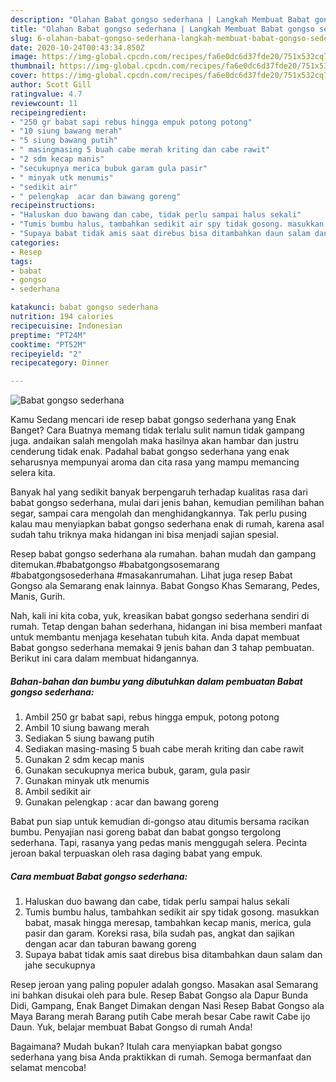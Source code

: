 ```yaml
---
description: "Olahan Babat gongso sederhana | Langkah Membuat Babat gongso sederhana Yang Enak Banget"
title: "Olahan Babat gongso sederhana | Langkah Membuat Babat gongso sederhana Yang Enak Banget"
slug: 6-olahan-babat-gongso-sederhana-langkah-membuat-babat-gongso-sederhana-yang-enak-banget
date: 2020-10-24T00:43:34.850Z
image: https://img-global.cpcdn.com/recipes/fa6e0dc6d37fde20/751x532cq70/babat-gongso-sederhana-foto-resep-utama.jpg
thumbnail: https://img-global.cpcdn.com/recipes/fa6e0dc6d37fde20/751x532cq70/babat-gongso-sederhana-foto-resep-utama.jpg
cover: https://img-global.cpcdn.com/recipes/fa6e0dc6d37fde20/751x532cq70/babat-gongso-sederhana-foto-resep-utama.jpg
author: Scott Gill
ratingvalue: 4.7
reviewcount: 11
recipeingredient:
- "250 gr babat sapi rebus hingga empuk potong potong"
- "10 siung bawang merah"
- "5 siung bawang putih"
- " masingmasing 5 buah cabe merah kriting dan cabe rawit"
- "2 sdm kecap manis"
- "secukupnya merica bubuk garam gula pasir"
- " minyak utk menumis"
- "sedikit air"
- " pelengkap  acar dan bawang goreng"
recipeinstructions:
- "Haluskan duo bawang dan cabe, tidak perlu sampai halus sekali"
- "Tumis bumbu halus, tambahkan sedikit air spy tidak gosong. masukkan babat, masak hingga meresap, tambahkan kecap manis, merica, gula pasir dan garam. Koreksi rasa, bila sudah pas, angkat dan sajikan dengan acar dan taburan bawang goreng"
- "Supaya babat tidak amis saat direbus bisa ditambahkan daun salam dan jahe secukupnya"
categories:
- Resep
tags:
- babat
- gongso
- sederhana

katakunci: babat gongso sederhana 
nutrition: 194 calories
recipecuisine: Indonesian
preptime: "PT24M"
cooktime: "PT52M"
recipeyield: "2"
recipecategory: Dinner

---
```



![Babat gongso sederhana](https://img-global.cpcdn.com/recipes/fa6e0dc6d37fde20/751x532cq70/babat-gongso-sederhana-foto-resep-utama.jpg)

Kamu Sedang mencari ide resep babat gongso sederhana yang Enak Banget? Cara Buatnya memang tidak terlalu sulit namun tidak gampang juga. andaikan salah mengolah maka hasilnya akan hambar dan justru cenderung tidak enak. Padahal babat gongso sederhana yang enak seharusnya mempunyai aroma dan cita rasa yang mampu memancing selera kita.

Banyak hal yang sedikit banyak berpengaruh terhadap kualitas rasa dari babat gongso sederhana, mulai dari jenis bahan, kemudian pemilihan bahan segar, sampai cara mengolah dan menghidangkannya. Tak perlu pusing kalau mau menyiapkan babat gongso sederhana enak di rumah, karena asal sudah tahu triknya maka hidangan ini bisa menjadi sajian spesial.

Resep babat gongso sederhana ala rumahan. bahan mudah dan gampang ditemukan.#babatgongso #babatgongsosemarang #babatgongsosederhana #masakanrumahan. Lihat juga resep Babat Gongso ala Semarang enak lainnya. Babat Gongso Khas Semarang, Pedes, Manis, Gurih.


Nah, kali ini kita coba, yuk, kreasikan babat gongso sederhana sendiri di rumah. Tetap dengan bahan sederhana, hidangan ini bisa memberi manfaat untuk membantu menjaga kesehatan tubuh kita. Anda dapat membuat Babat gongso sederhana memakai 9 jenis bahan dan 3 tahap pembuatan. Berikut ini cara dalam membuat hidangannya.

<!--inarticleads1-->

##### Bahan-bahan dan bumbu yang dibutuhkan dalam pembuatan Babat gongso sederhana:

1. Ambil 250 gr babat sapi, rebus hingga empuk, potong potong
1. Ambil 10 siung bawang merah
1. Sediakan 5 siung bawang putih
1. Sediakan  masing-masing 5 buah cabe merah kriting dan cabe rawit
1. Gunakan 2 sdm kecap manis
1. Gunakan secukupnya merica bubuk, garam, gula pasir
1. Gunakan  minyak utk menumis
1. Ambil sedikit air
1. Gunakan  pelengkap : acar dan bawang goreng


Babat pun siap untuk kemudian di-gongso atau ditumis bersama racikan bumbu. Penyajian nasi goreng babat dan babat gongso tergolong sederhana. Tapi, rasanya yang pedas manis menggugah selera. Pecinta jeroan bakal terpuaskan oleh rasa daging babat yang empuk. 

<!--inarticleads2-->

##### Cara membuat Babat gongso sederhana:

1. Haluskan duo bawang dan cabe, tidak perlu sampai halus sekali
1. Tumis bumbu halus, tambahkan sedikit air spy tidak gosong. masukkan babat, masak hingga meresap, tambahkan kecap manis, merica, gula pasir dan garam. Koreksi rasa, bila sudah pas, angkat dan sajikan dengan acar dan taburan bawang goreng
1. Supaya babat tidak amis saat direbus bisa ditambahkan daun salam dan jahe secukupnya


Resep jeroan yang paling populer adalah gongso. Masakan asal Semarang ini bahkan disukai oleh para bule. Resep Babat Gongso ala Dapur Bunda Didi, Gampang, Enak Banget Dimakan dengan Nasi Resep Babat Gongso ala Maya Barang merah Barang putih Cabe merah besar Cabe rawit Cabe ijo Daun. Yuk, belajar membuat Babat Gongso di rumah Anda! 

Bagaimana? Mudah bukan? Itulah cara menyiapkan babat gongso sederhana yang bisa Anda praktikkan di rumah. Semoga bermanfaat dan selamat mencoba!
